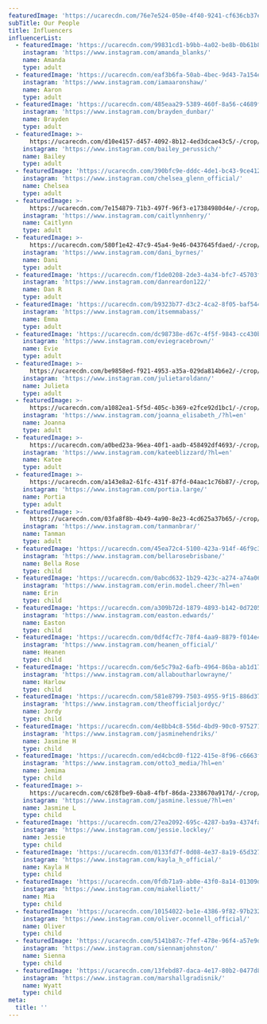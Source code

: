 ```yaml
---
featuredImage: 'https://ucarecdn.com/76e7e524-050e-4f40-9241-cf636cb37e49/'
subTitle: Our People
title: Influencers
influencerList:
  - featuredImage: 'https://ucarecdn.com/99831cd1-b9bb-4a02-be8b-0b61b81ee255/'
    instagram: 'https://www.instagram.com/amanda_blanks/'
    name: Amanda
    type: adult
  - featuredImage: 'https://ucarecdn.com/eaf3b6fa-50ab-4bec-9d43-7a154e3e991e/'
    instagram: 'https://www.instagram.com/iamaaronshaw/'
    name: Aaron
    type: adult
  - featuredImage: 'https://ucarecdn.com/485eaa29-5389-460f-8a56-c4689fefdb0e/'
    instagram: 'https://www.instagram.com/brayden_dunbar/'
    name: Brayden
    type: adult
  - featuredImage: >-
      https://ucarecdn.com/d10e4157-d457-4092-8b12-4ed3dcae43c5/-/crop/2383x3301/345,1188/-/preview/
    instagram: 'https://www.instagram.com/bailey_perussich/'
    name: Bailey
    type: adult
  - featuredImage: 'https://ucarecdn.com/390bfc9e-dddc-4de1-bc43-9ce4128e4895/'
    instagram: 'https://www.instagram.com/chelsea_glenn_official/'
    name: Chelsea
    type: adult
  - featuredImage: >-
      https://ucarecdn.com/7e154879-71b3-497f-96f3-e17384980d4e/-/crop/575x867/0,76/-/preview/
    instagram: 'https://www.instagram.com/caitlynnhenry/'
    name: Caitlynn
    type: adult
  - featuredImage: >-
      https://ucarecdn.com/580f1e42-47c9-45a4-9e46-0437645fdaed/-/crop/388x522/91,0/-/preview/
    instagram: 'https://www.instagram.com/dani_byrnes/'
    name: Dani
    type: adult
  - featuredImage: 'https://ucarecdn.com/f1de0208-2de3-4a34-bfc7-45703f2c2410/'
    instagram: 'https://www.instagram.com/danreardon122/'
    name: Dan R
    type: adult
  - featuredImage: 'https://ucarecdn.com/b9323b77-d3c2-4ca2-8f05-baf544ab4029/'
    instagram: 'https://www.instagram.com/itsemmabass/'
    name: Emma
    type: adult
  - featuredImage: 'https://ucarecdn.com/dc98738e-d67c-4f5f-9843-cc430bfe936d/'
    instagram: 'https://www.instagram.com/eviegracebrown/'
    name: Evie
    type: adult
  - featuredImage: >-
      https://ucarecdn.com/be9858ed-f921-4953-a35a-029da814b6e2/-/crop/330x478/29,26/-/preview/
    instagram: 'https://www.instagram.com/julietaroldann/'
    name: Julieta
    type: adult
  - featuredImage: >-
      https://ucarecdn.com/a1082ea1-5f5d-405c-b369-e2fce92d1bc1/-/crop/352x498/59,42/-/preview/
    instagram: 'https://www.instagram.com/joanna_elisabeth_/?hl=en'
    name: Joanna
    type: adult
  - featuredImage: >-
      https://ucarecdn.com/a0bed23a-96ea-40f1-aadb-458492df4693/-/crop/650x905/105,0/-/preview/
    instagram: 'https://www.instagram.com/kateeblizzard/?hl=en'
    name: Katee
    type: adult
  - featuredImage: >-
      https://ucarecdn.com/a143e8a2-61fc-431f-87fd-04aac1c76b87/-/crop/515x724/192,0/-/preview/
    instagram: 'https://www.instagram.com/portia.large/'
    name: Portia
    type: adult
  - featuredImage: >-
      https://ucarecdn.com/03fa8f8b-4b49-4a90-8e23-4cd625a37b65/-/crop/420x622/0,0/-/preview/
    instagram: 'https://www.instagram.com/tanmanbrar/'
    name: Tanman
    type: adult
  - featuredImage: 'https://ucarecdn.com/45ea72c4-5100-423a-914f-46f9c379defe/'
    instagram: 'https://www.instagram.com/bellarosebrisbane/'
    name: Bella Rose
    type: child
  - featuredImage: 'https://ucarecdn.com/0abcd632-1b29-423c-a274-a74a06caca22/'
    instagram: 'https://www.instagram.com/erin.model.cheer/?hl=en'
    name: Erin
    type: child
  - featuredImage: 'https://ucarecdn.com/a309b72d-1879-4893-b142-0d72054099a2/'
    instagram: 'https://www.instagram.com/easton.edwards/'
    name: Easton
    type: child
  - featuredImage: 'https://ucarecdn.com/0df4cf7c-78f4-4aa9-8879-f014e4ae9248/'
    instagram: 'https://www.instagram.com/heanen_official/'
    name: Heanen
    type: child
  - featuredImage: 'https://ucarecdn.com/6e5c79a2-6afb-4964-86ba-ab1d176b5d73/'
    instagram: 'https://www.instagram.com/allaboutharlowrayne/'
    name: Harlow
    type: child
  - featuredImage: 'https://ucarecdn.com/581e8799-7503-4955-9f15-886d3746e994/'
    instagram: 'https://www.instagram.com/theofficialjordyc/'
    name: Jordy
    type: child
  - featuredImage: 'https://ucarecdn.com/4e8bb4c8-556d-4bd9-90c0-975271d3e695/'
    instagram: 'https://www.instagram.com/jasminehendriks/'
    name: Jasmine H
    type: child
  - featuredImage: 'https://ucarecdn.com/ed4cbcd0-f122-415e-8f96-c6663ff08d32/'
    instagram: 'https://www.instagram.com/otto3_media/?hl=en'
    name: Jemima
    type: child
  - featuredImage: >-
      https://ucarecdn.com/c628fbe9-6ba8-4fbf-86da-2338670a917d/-/crop/877x1116/145,22/-/preview/
    instagram: 'https://www.instagram.com/jasmine.lessue/?hl=en'
    name: Jasmine L
    type: child
  - featuredImage: 'https://ucarecdn.com/27ea2092-695c-4287-ba9a-4374fa333f7f/'
    instagram: 'https://www.instagram.com/jessie.lockley/'
    name: Jessie
    type: child
  - featuredImage: 'https://ucarecdn.com/0133fd7f-0d08-4e37-8a19-65d327ce61f8/'
    instagram: 'https://www.instagram.com/kayla_h_official/'
    name: Kayla H
    type: child
  - featuredImage: 'https://ucarecdn.com/0fdb71a9-ab0e-43f0-8a14-01309de7e507/'
    instagram: 'https://www.instagram.com/miakelliott/'
    name: Mia
    type: child
  - featuredImage: 'https://ucarecdn.com/10154022-be1e-4386-9f82-97b232d5ac51/'
    instagram: 'https://www.instagram.com/oliver.oconnell_official/'
    name: Oliver
    type: child
  - featuredImage: 'https://ucarecdn.com/5141b87c-7fef-478e-96f4-a57e9d9a62c5/'
    instagram: 'https://www.instagram.com/siennamjohnston/'
    name: Sienna
    type: child
  - featuredImage: 'https://ucarecdn.com/13febd87-daca-4e17-80b2-0477d820d404/'
    instagram: 'https://www.instagram.com/marshallgradisnik/'
    name: Wyatt
    type: child
meta:
  title: ''
---
```


